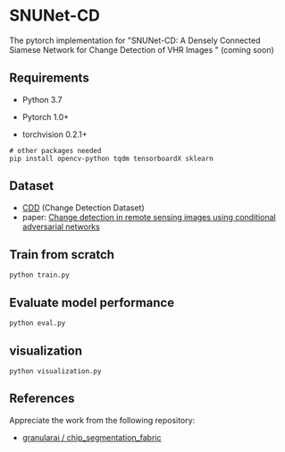 # SNUNet-CD
The pytorch implementation for "SNUNet-CD: A Densely  Connected Siamese Network for Change Detection of VHR Images " (coming soon)

## Requirements

- Python 3.7

- Pytorch 1.0+

- torchvision 0.2.1+

```
# other packages needed
pip install opencv-python tqdm tensorboardX sklearn
```

## Dataset

- [CDD](https://drive.google.com/file/d/1GX656JqqOyBi_Ef0w65kDGVto-nHrNs9/edit) (Change Detection Dataset)
- paper: [Change detection in remote sensing images using conditional adversarial networks](https://www.int-arch-photogramm-remote-sens-spatial-inf-sci.net/XLII-2/565/2018/isprs-archives-XLII-2-565-2018.pdf)

## Train from scratch

    python train.py

## Evaluate model performance

    python eval.py

## visualization

    python visualization.py

## References

Appreciate the work from the following repository:

- [granularai / chip_segmentation_fabric](https://github.com/granularai/chip_segmentation_fabric)


